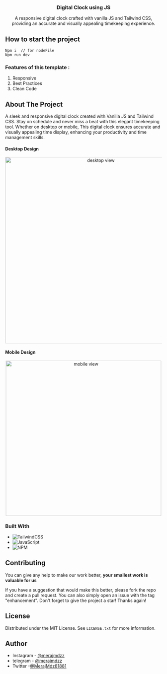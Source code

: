 ﻿<a id="readme-top"></a>

<div align="center">
<h3 align="center">Digital Clock using JS</h3>

  <p align="center">
    A responsive digital clock crafted with vanilla JS and Tailwind CSS, providing an accurate and visually appealing timekeeping experience.
    <br />
  </p>
</div>

<!-- ABOUT THE PROJECT -->
## How to start the project
```
Npm i  // for nodeFile
Npm run dev
```
### Features of this template :
<ol>
  <li>Responsive</li>
  <li>Best Practices</li>
  <li>Clean Code</li>
</ol>


## About The Project

A sleek and responsive digital clock created with Vanilla JS and Tailwind CSS. Stay on schedule and never miss a beat with this elegant timekeeping tool. Whether on desktop or mobile, This digital clock ensures accurate and visually appealing time display, enhancing your productivity and time management skills.

#### Desktop Design

<p align="center">
  <img src="https://github.com/MerajMehdizade/Digital-Clock/assets/105376555/6223e66b-203f-4251-bba3-1c8e28d97038" alt="desktop view" width="600"  />
</p>

#### Mobile Design

<p align="center">
	<img src="https://github.com/MerajMehdizade/Digital-Clock/assets/105376555/8b08e32f-3ed1-4654-a38d-2a33860051d4" alt="mobile view" height="500" /> 
</p>

### Built With

- ![TailwindCSS](https://img.shields.io/badge/tailwindcss-%2338B2AC.svg?style=for-the-badge&logo=tailwind-css&logoColor=white)
- ![JavaScript](https://img.shields.io/badge/javascript-%23323330.svg?style=for-the-badge&logo=javascript&logoColor=%23F7DF1E)
- ![NPM](https://img.shields.io/badge/NPM-%23CB3837.svg?style=for-the-badge&logo=npm&logoColor=white)

<!-- CONTRIBUTING -->

## Contributing

You can give any help to make our work better, **your smallest work is valuable for us**

If you have a suggestion that would make this better, please fork the repo and create a pull request. You can also simply open an issue with the tag "enhancement".
Don't forget to give the project a star! Thanks again!

<!-- LICENSE -->

## License

Distributed under the MIT License. See `LICENSE.txt` for more information.

<!-- AUTHOR -->

## Author

- Instagram - [@merajmdzz](https://www.instagram.com/merajmdzz/)
- telegram - [@merajmdzz](https://t.me/merajmdzz)
- Twitter -[@MerajMdz81881](https://twitter.com/MerajMdz81881)

<!-- MARKDOWN LINKS & IMAGES -->
<!-- https://www.markdownguide.org/basic-syntax/#reference-style-links -->

[tailwind-shield]: https://img.shields.io/badge/Tailwind_CSS-38B2AC?style=for-the-badge&logo=tailwind-css&logoColor=white
[tailwind-url]: https://tailwindcss.com
[js-sheild]: https://img.shields.io/badge/JavaScript-F7DF1E?style=for-the-badge&logo=javascript&logoColor=black
[javascript-url]: https://developer.mozilla.org/en-US/docs/Web/JavaScript

